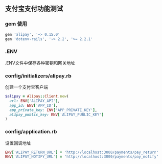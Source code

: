 ## 支付宝支付功能测试

### gem 使用
```ruby
gem 'alipay', '~> 0.15.0'
gem 'dotenv-rails', '~> 2.2', '>= 2.2.1'
```

### .ENV
.ENV文件中保存各种密钥和网关地址

### config/initializers/alipay.rb
创建一个支付宝客户端

```ruby
$alipay = Alipay::Client.new(
  url: ENV['ALIPAY_API'],
  app_id: ENV['APP_ID'],
  app_private_key: ENV['APP_PRIVATE_KEY'],
  alipay_public_key: ENV['ALIPAY_PUBLIC_KEY']
)

```

### config/application.rb
设置回调地址

```ruby
ENV['ALIPAY_RETURN_URL'] = 'http://localhost:3000/payments/pay_return'
ENV['ALIPAY_NOTIFY_URL'] = 'http://localhost:3000/payments/pay_notify'

```
